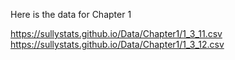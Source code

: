Here is the data for Chapter 1

<a>https://sullystats.github.io/Data/Chapter1/1_3_11.csv</a>
<a>https://sullystats.github.io/Data/Chapter1/1_3_12.csv</a>

